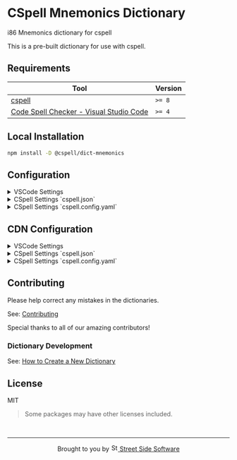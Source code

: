 # CSpell Mnemonics Dictionary

i86 Mnemonics dictionary for cspell

This is a pre-built dictionary for use with cspell.

<!--- @@inject: ../../static/requirements.md --->

## Requirements

| Tool                                                                                                                                 | Version |
| ------------------------------------------------------------------------------------------------------------------------------------ | ------- |
| [cspell](https://github.com/streetsidesoftware/cspell)                                                                               | `>= 8`  |
| [Code Spell Checker - Visual Studio Code](https://marketplace.visualstudio.com/items?itemName=streetsidesoftware.code-spell-checker) | `>= 4`  |

<!--- @@inject-end: ../../static/requirements.md --->

<!--- @@inject: ./static/install.md --->

## Local Installation

```sh
npm install -D @cspell/dict-mnemonics
```

## Configuration

<details>
<summary>VSCode Settings</summary>

Add the following to your VSCode settings:

**`.vscode/settings.json`**

```jsonc
{
  "cSpell.import": ["@cspell/dict-mnemonics/cspell-ext.json"],
  "cSpell.dictionaries": ["mnemonics"],
}
```

</details>

<details>
<summary>CSpell Settings `cspell.json`</summary>

**`cspell.json`**

```jsonc
{
  "import": ["@cspell/dict-mnemonics/cspell-ext.json"],
  "dictionaries": ["mnemonics"],
}
```

</details>

<details>
<summary>CSpell Settings `cspell.config.yaml`</summary>

**`cspell.config.yaml`**

```yaml
import:
  - '@cspell/dict-mnemonics/cspell-ext.json'
dictionaries:
  - mnemonics
```

</details>

## CDN Configuration

<details>
<summary>VSCode Settings</summary>

Add the following to your VSCode settings:

**`.vscode/settings.json`**

```jsonc
{
  "cSpell.import": ["https://cdn.jsdelivr.net/npm/@cspell/dict-mnemonics@latest/cspell-ext.json/cspell-ext.json"],
  "cSpell.dictionaries": ["mnemonics"],
}
```

</details>

<details>
<summary>CSpell Settings `cspell.json`</summary>

**`cspell.json`**

```jsonc
{
  "import": ["https://cdn.jsdelivr.net/npm/@cspell/dict-mnemonics@latest/cspell-ext.json/cspell-ext.json"],
  "dictionaries": ["mnemonics"],
}
```

</details>

<details>
<summary>CSpell Settings `cspell.config.yaml`</summary>

**`cspell.config.yaml`**

```yaml
import:
  - https://cdn.jsdelivr.net/npm/@cspell/dict-mnemonics@latest/cspell-ext.json/cspell-ext.json
dictionaries:
  - mnemonics
```

</details>

<!--- @@inject-end: ./static/install.md --->

<!--- @@inject: ../../static/contributing.md --->

## Contributing

Please help correct any mistakes in the dictionaries.

See: [Contributing](https://github.com/streetsidesoftware/cspell-dicts#contributing)

Special thanks to all of our amazing contributors!

### Dictionary Development

See: [How to Create a New Dictionary](https://github.com/streetsidesoftware/cspell-dicts#how-to-create-a-new-dictionary)

<!--- @@inject-end: ../../static/contributing.md --->

## License

MIT

> Some packages may have other licenses included.

<!--- @@inject: ../../static/footer.md --->

<br/>

---

<p align="center">
Brought to you by <a href="https://streetsidesoftware.com" title="Street Side Software">
<img width="16" alt="Street Side Software Logo" src="https://i.imgur.com/CyduuVY.png" /> Street Side Software
</a>
</p>

<!--- @@inject-end: ../../static/footer.md --->
